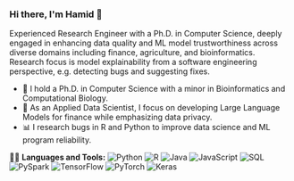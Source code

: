 ### Hi there, I'm Hamid 👋

Experienced Research Engineer with a Ph.D. in Computer Science, deeply engaged in enhancing data quality and ML model trustworthiness across diverse domains including finance, agriculture, and bioinformatics. Research focus is model explainability from a software engineering perspective, e.g. detecting bugs and suggesting fixes.

- 🔭 I hold a Ph.D. in Computer Science with a minor in Bioinformatics and Computational Biology.
- 💬 As an Applied Data Scientist, I focus on developing Large Language Models for finance while emphasizing data privacy.
- 📊 I research bugs in R and Python to improve data science and ML program reliability.



👨‍💻 **Languages and Tools:**
![Python](https://img.shields.io/badge/-Python-black?style=flat-square&logo=python)
![R](https://img.shields.io/badge/-R-black?style=flat-square&logo=R)
![Java](https://img.shields.io/badge/-Java-black?style=flat-square&logo=Java)
![JavaScript](https://img.shields.io/badge/-JavaScript-black?style=flat-square&logo=JavaScript)
![SQL](https://img.shields.io/badge/-SQL-black?style=flat-square&logo=sql)
![PySpark](https://img.shields.io/badge/-PySpark-black?style=flat-square&logo=apache)
![TensorFlow](https://img.shields.io/badge/-TensorFlow-black?style=flat-square&logo=tensorflow)
![PyTorch](https://img.shields.io/badge/-PyTorch-black?style=flat-square&logo=pytorch)
![Keras](https://img.shields.io/badge/-Keras-black?style=flat-square&logo=keras)


<!--
**hamid58b/hamid58b** is a ✨ _special_ ✨ repository because its `README.md` (this file) appears on your GitHub profile.

Here are some ideas to get you started:

- 🔭 I’m currently working on ...
- 🌱 I’m currently learning ...
- 👯 I’m looking to collaborate on ...
- 🤔 I’m looking for help with ...
- 💬 Ask me about ...
- 📫 How to reach me: ...
- 😄 Pronouns: ...
- ⚡ Fun fact: ...
-->
